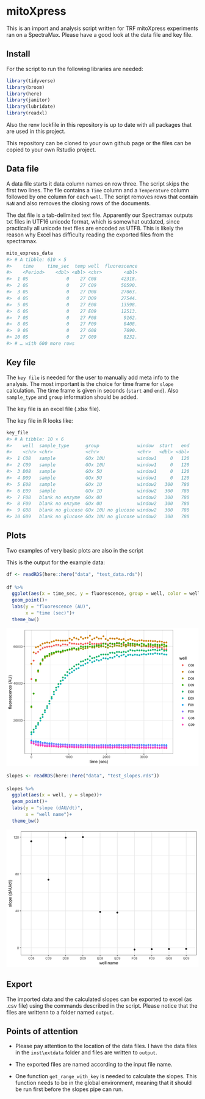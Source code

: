 
<!-- README.md is generated from README.Rmd. Please edit that file -->

# mitoXpress

<!-- badges: start -->
<!-- badges: end -->

This is an import and analysis script written for TRF mitoXpress
experiments ran on a SpectraMax. Please have a good look at the data
file and key file.

## Install

For the script to run the following libraries are needed:

``` r
library(tidyverse)
library(broom)
library(here)
library(janitor)
library(lubridate)
library(readxl)
```

Also the renv lockfile in this repository is up to date with all
packages that are used in this project.

This repository can be cloned to your own github page or the files can
be copied to your own Rstudio project.

## Data file

A data file starts it data column names on row three. The script skips
the first two lines. The file contains a `Time` column and a
`Temperature` column followed by one column for each `well`. The script
removes rows that contain `NaN` and also removes the closing rows of the
documents.

The dat file is a tab-delimited text file. Apparently our Spectramax
outputs txt files in UTF16 unicode format, which is somewhat outdated,
since practically all unicode text files are encoded as UTF8. This is
likely the reason why Excel has difficulty reading the exported files
from the spectramax.

``` r
mito_express_data
#> # A tibble: 610 × 5
#>    time     time_sec  temp well  fluorescence
#>    <Period>    <dbl> <dbl> <chr>        <dbl>
#>  1 0S              0    27 C08         42318.
#>  2 0S              0    27 C09         50590.
#>  3 0S              0    27 D08         27063.
#>  4 0S              0    27 D09         27544.
#>  5 0S              0    27 E08         13598.
#>  6 0S              0    27 E09         12513.
#>  7 0S              0    27 F08          9162.
#>  8 0S              0    27 F09          8408.
#>  9 0S              0    27 G08          7690.
#> 10 0S              0    27 G09          8232.
#> # … with 600 more rows
```

## Key file

The `key file` is needed for the user to manually add meta info to the
analysis. The most important is the choice for time frame for `slope`
calculation. The time frame is given in seconds (`start` and `end`).
Also `sample_type` and `group` information should be added.

The key file is an excel file (.xlsx file).

The key file in R looks like:

``` r
key_file
#> # A tibble: 10 × 6
#>    well  sample_type      group              window  start   end
#>    <chr> <chr>            <chr>              <chr>   <dbl> <dbl>
#>  1 C08   sample           GOx 10U            window1     0   120
#>  2 C09   sample           GOx 10U            window1     0   120
#>  3 D08   sample           GOx 5U             window1     0   120
#>  4 D09   sample           GOx 5U             window1     0   120
#>  5 E08   sample           GOx 1U             window2   300   780
#>  6 E09   sample           GOx 1U             window2   300   780
#>  7 F08   blank no enzyme  GOx 0U             window2   300   780
#>  8 F09   blank no enzyme  GOx 0U             window2   300   780
#>  9 G08   blank no glucose GOx 10U no glucose window2   300   780
#> 10 G09   blank no glucose GOx 10U no glucose window2   300   780
```

## Plots

Two examples of very basic plots are also in the script

This is the output for the example data:

``` r
df <- readRDS(here::here("data", "test_data.rds"))

df %>%
  ggplot(aes(x = time_sec, y = fluorescence, group = well, color = well))+
  geom_point()+
  labs(y = "fluorescence (AU)",
       x = "time (sec)")+
  theme_bw()
```

![](README_files/figure-gfm/unnamed-chunk-5-1.png)<!-- -->

``` r
slopes <- readRDS(here::here("data", "test_slopes.rds"))

slopes %>%
  ggplot(aes(x = well, y = slope))+
  geom_point()+
  labs(y = "slope (dAU/dt)",
       x = "well name")+
  theme_bw()
```

![](README_files/figure-gfm/unnamed-chunk-6-1.png)<!-- -->

## Export

The imported data and the calculated slopes can be exported to excel (as
.csv file) using the commands described in the script. Please notice
that the files are writtenn to a folder named `output`.

## Points of attention

- Please pay attention to the location of the data files. I have the
  data files in the `inst\extdata` folder and files are written to
  `output`.

- The exported files are named according to the input file name.

- One function `get_range_with_key` is needed to calculate the slopes.
  This function needs to be in the global environment, meaning that it
  should be run first before the slopes pipe can run.
